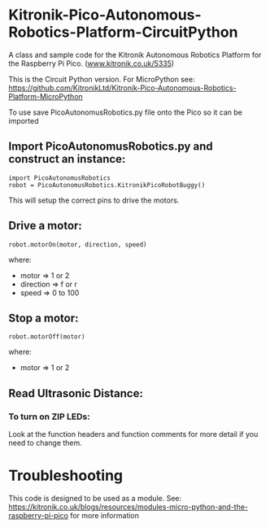 # Kitronik-Pico-Autonomous-Robotics-Platform-CircuitPython
A class and sample code for the Kitronik Autonomous Robotics Platform for the Raspberry Pi Pico. (www.kitronik.co.uk/5335)

This is the Circuit Python version. For MicroPython see: 
https://github.com/KitronikLtd/Kitronik-Pico-Autonomous-Robotics-Platform-MicroPython

To use save PicoAutonomusRobotics.py file onto the Pico so it can be imported
## Import PicoAutonomusRobotics.py and construct an instance:
    import PicoAutonomusRobotics
    robot = PicoAutonomusRobotics.KitronikPicoRobotBuggy()

This will setup the correct pins to drive the motors. 
## Drive a motor:
    robot.motorOn(motor, direction, speed)
where:
* motor => 1 or 2
* direction => f or r
* speed => 0 to 100
## Stop a motor:
    robot.motorOff(motor)
where:
* motor => 1 or 2

## Read Ultrasonic Distance:



### To turn on ZIP LEDs:



Look at the function headers and function comments for more detail if you need to change them.

# Troubleshooting

This code is designed to be used as a module. See: https://kitronik.co.uk/blogs/resources/modules-micro-python-and-the-raspberry-pi-pico for more information
